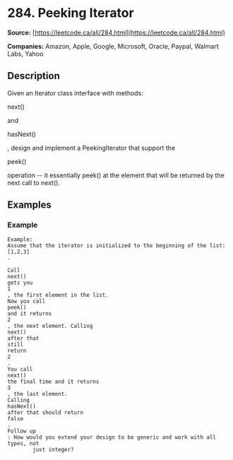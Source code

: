 # 284. Peeking Iterator

**Source:** [https://leetcode.ca/all/284.html](https://leetcode.ca/all/284.html)

**Companies:** Amazon, Apple, Google, Microsoft, Oracle, Paypal, Walmart Labs, Yahoo

## Description

Given an Iterator class interface with methods:

next()

and

hasNext()

, design and implement a PeekingIterator that support the

peek()

operation -- it essentially peek() at the element that will be returned
        by the next call to next().

## Examples

### Example

```
Example:
Assume that the iterator is initialized to the beginning of the list:
[1,2,3]
.

Call
next()
gets you
1
, the first element in the list.
Now you call
peek()
and it returns
2
, the next element. Calling
next()
after that
still
return
2
.
You call
next()
the final time and it returns
3
, the last element.
Calling
hasNext()
after that should return
false
.
Follow up
: How would you extend your design to be generic and work with all types, not
        just integer?
```


